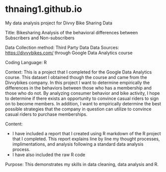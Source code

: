 # thnaing1.github.io
My data analysis project for Divvy Bike Sharing Data

Title: Bikesharing Analysis of the behavioral differences between Subscribers and Non-subscribers 

Data Collection method: Third Party Data
Data Sources: https://divvybikes.com/ through Google Data Analytics course

Coding Language: R 

Context:
This is a project that I completed for the Google Data Analytics course. This dataset I obtained though the course and came from the Divvybikes company. In this project I want to determine empirically the differences in the behaviors between those who has a membership and those who do not. By analyzing consumer behavior and bike activity, I hope to determine if there exists an opportunity to convince casual riders to sign on to become members. In addition, I want to empirically determine the best possible strategies that the company in question can utilize to convince casual riders to purchase memberships. 

Content:
- I have included a report that I created using R markdown of the R project that I completed. This report explains line by line my thought processes, implimentations, and analysis following a standard data analysis process.
- I have also included the raw R code

Purpose:
This demonstrates my skills in data cleaning, data analysis and R.
